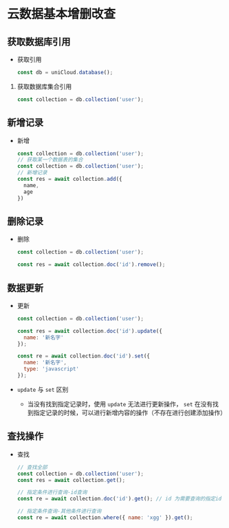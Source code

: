 # 云数据基本增删改查

## 获取数据库引用

+ 获取引用

  ```js
  const db = uniCloud.database();
  ```

1. 获取数据库集合引用

    ```js
    const collection = db.collection('user');
    ```

## 新增记录

+ 新增

  ```js
  const collection = db.collection('user');
  // 获取某一个数据表的集合
  const collection = db.collection('user');
  // 新增记录
  const res = await collection.add({
    name,
    age
  })
  ```

## 删除记录

+ 删除

  ```js
  const collection = db.collection('user');

  const res = await collection.doc('id').remove();
  ```

## 数据更新

+ 更新

  ```js
  const collection = db.collection('user');

  const res = await collection.doc('id').update({
    name: '新名字'
  });

  const re = await collection.doc('id').set({
    name: '新名字',
    type: 'javascript'
  });
  ```

+ `update` 与 `set` 区别

  + 当没有找到指定记录时，使用 `update` 无法进行更新操作， `set` 在没有找到指定记录的时候，可以进行新增内容的操作（不存在进行创建添加操作）

## 查找操作

+ 查找

  ```js
  // 查找全部
  const collection = db.collection('user');
  const res = await collection.get();
  ```

  ```js
  // 指定条件进行查询-id查询
  const re = await collection.doc('id').get(); // id 为需要查询的指定id
  ```

  ```js
  // 指定条件查询-其他条件进行查询
  const re = await collection.where({ name: 'xgg' }).get();
  ```
